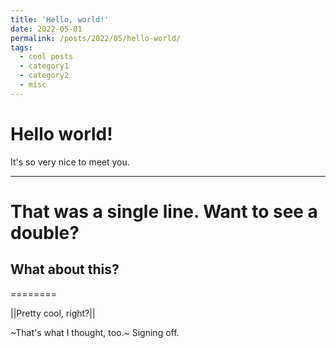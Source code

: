 ```yaml
---
title: 'Hello, world!'
date: 2022-05-01
permalink: /posts/2022/05/hello-world/
tags:
  - cool posts
  - category1
  - category2
  - misc
---
```


# Hello world!

It's so very nice to meet you.

--------------------

That was a single line. Want to see a double?
==============

## What about this?
========


||Pretty cool, right?||

~That's what I thought, too.~
Signing off.
